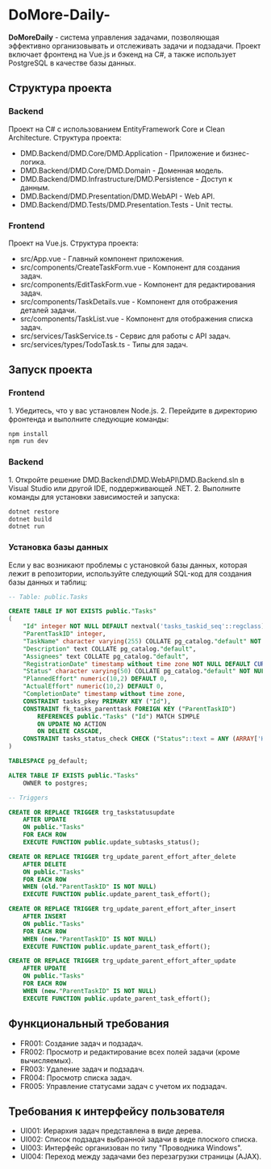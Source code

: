 # DoMore-Daily-
<strong>DoMoreDaily</strong> - система управления задачами, позволяющая эффективно организовывать и отслеживать задачи и подзадачи. Проект включает фронтенд на Vue.js и бэкенд на C#, а также использует PostgreSQL в качестве базы данных.

<h2>Структура проекта</h2>
<h3>Backend</h3>
Проект на C# с использованием EntityFramework Core и Clean Architecture. Структура проекта:
<ul>
  <li>DMD.Backend/DMD.Core/DMD.Application - Приложение и бизнес-логика.</li>
  <li>DMD.Backend/DMD.Core/DMD.Domain - Доменная модель.</li>
  <li>DMD.Backend/DMD.Infrastructure/DMD.Persistence - Доступ к данным.</li>
  <li>DMD.Backend/DMD.Presentation/DMD.WebAPI - Web API.</li>
  <li>DMD.Backend/DMD.Tests/DMD.Presentation.Tests - Unit тесты.</li>
</ul>

<h3>Frontend</h3>
Проект на Vue.js. Структура проекта:
<ul>
  <li>src/App.vue - Главный компонент приложения.</li>
  <li>src/components/CreateTaskForm.vue - Компонент для создания задач.</li>
  <li>src/components/EditTaskForm.vue - Компонент для редактирования задач.</li>
  <li>src/components/TaskDetails.vue - Компонент для отображения деталей задачи.</li>
  <li>src/components/TaskList.vue - Компонент для отображения списка задач.</li>
  <li>src/services/TaskService.ts - Сервис для работы с API задач.</li>
  <li>src/services/types/TodoTask.ts - Типы для задач.</li>
</ul>

<h2>Запуск проекта</h2>
<h3>Frontend</h3>
1. Убедитесь, что у вас установлен Node.js.
2. Перейдите в директорию фронтенда и выполните следующие команды:

```bash
npm install
npm run dev
```
<h3>Backend</h3>
1. Откройте решение DMD.Backend\DMD.WebAPI\DMD.Backend.sln в Visual Studio или другой IDE, поддерживающей .NET.
2. Выполните команды для установки зависимостей и запуска:

```bash
dotnet restore
dotnet build
dotnet run
```

<h3>Установка базы данных</h3>
Если у вас возникают проблемы с установкой базы данных, которая лежит в репозитории, используйте следующий SQL-код для создания базы данных и таблиц:

```sql
-- Table: public.Tasks

CREATE TABLE IF NOT EXISTS public."Tasks"
(
    "Id" integer NOT NULL DEFAULT nextval('tasks_taskid_seq'::regclass),
    "ParentTaskID" integer,
    "TaskName" character varying(255) COLLATE pg_catalog."default" NOT NULL,
    "Description" text COLLATE pg_catalog."default",
    "Assignees" text COLLATE pg_catalog."default",
    "RegistrationDate" timestamp without time zone NOT NULL DEFAULT CURRENT_TIMESTAMP,
    "Status" character varying(50) COLLATE pg_catalog."default" NOT NULL,
    "PlannedEffort" numeric(10,2) DEFAULT 0,
    "ActualEffort" numeric(10,2) DEFAULT 0,
    "CompletionDate" timestamp without time zone,
    CONSTRAINT tasks_pkey PRIMARY KEY ("Id"),
    CONSTRAINT fk_tasks_parenttask FOREIGN KEY ("ParentTaskID")
        REFERENCES public."Tasks" ("Id") MATCH SIMPLE
        ON UPDATE NO ACTION
        ON DELETE CASCADE,
    CONSTRAINT tasks_status_check CHECK ("Status"::text = ANY (ARRAY['Назначена'::character varying, 'Выполняется'::character varying, 'Приостановлена'::character varying, 'Завершена'::character varying]::text[]))
)

TABLESPACE pg_default;

ALTER TABLE IF EXISTS public."Tasks"
    OWNER to postgres;

-- Triggers

CREATE OR REPLACE TRIGGER trg_taskstatusupdate
    AFTER UPDATE 
    ON public."Tasks"
    FOR EACH ROW
    EXECUTE FUNCTION public.update_subtasks_status();

CREATE OR REPLACE TRIGGER trg_update_parent_effort_after_delete
    AFTER DELETE
    ON public."Tasks"
    FOR EACH ROW
    WHEN (old."ParentTaskID" IS NOT NULL)
    EXECUTE FUNCTION public.update_parent_task_effort();

CREATE OR REPLACE TRIGGER trg_update_parent_effort_after_insert
    AFTER INSERT
    ON public."Tasks"
    FOR EACH ROW
    WHEN (new."ParentTaskID" IS NOT NULL)
    EXECUTE FUNCTION public.update_parent_task_effort();

CREATE OR REPLACE TRIGGER trg_update_parent_effort_after_update
    AFTER UPDATE 
    ON public."Tasks"
    FOR EACH ROW
    WHEN (new."ParentTaskID" IS NOT NULL)
    EXECUTE FUNCTION public.update_parent_task_effort();
```

<h2>Функциональный требования</h2>
<ul>
  <li>FR001: Создание задач и подзадач.</li>
  <li>FR002: Просмотр и редактирование всех полей задачи (кроме вычисляемых).</li>
  <li>FR003: Удаление задач и подзадач.</li>
  <li>FR004: Просмотр списка задач.</li>
  <li>FR005: Управление статусами задач с учетом их подзадач.</li>
</ul>

<h2>Требования к интерфейсу пользователя</h2>
<ul>
  <li>UI001: Иерархия задач представлена в виде дерева.</li>
  <li>UI002: Список подзадач выбранной задачи в виде плоского списка.</li>
  <li>UI003: Интерфейс организован по типу "Проводника Windows".</li>
  <li>UI004: Переход между задачами без перезагрузки страницы (AJAX).</li>
</ul>
